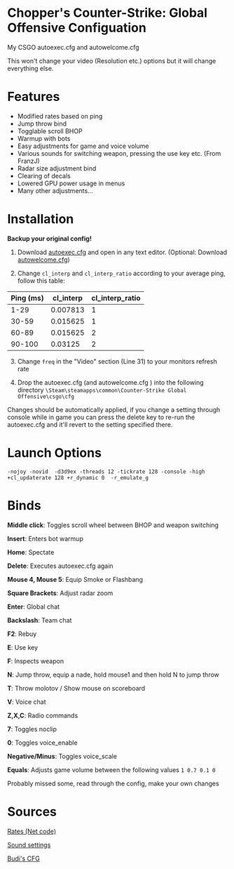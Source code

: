 # Chopper's Counter-Strike: Global Offensive Configuation
 My CSGO autoexec.cfg and autowelcome.cfg
 
 This won't change your video (Resolution etc.) options but it will change everything else.
# Features
* Modified rates based on ping
* Jump throw bind
* Togglable scroll BHOP
* Warmup with bots
* Easy adjustments for game and voice volume
* Various sounds for switching weapon, pressing the use key etc. (From FranzJ)
* Radar size adjustment bind
* Clearing of decals
* Lowered GPU power usage in menus
* Many other adjustments...

# Installation
**Backup your original config!**

1. Download [autoexec.cfg](https://raw.githubusercontent.com/Chopper1337/CSGO-CFG/master/autoexec.cfg) and open in any text editor. 
(Optional: Download [autowelcome.cfg](https://raw.githubusercontent.com/Chopper1337/CSGO-CFG/master/autowelcome.cfg))

2. Change `cl_interp` and `cl_interp_ratio` according to your average ping, follow this table:

| Ping (ms) | cl_interp | cl_interp_ratio    |
|-----------|-----------|-------------------|
| 1-29      | 0.007813  | 1 |
| 30-59     | 0.015625  | 1 |
| 60-89     | 0.015625  | 2 |
| 90-100    | 0.03125   | 2 |

3. Change `freq` in the "Video" section (Line 31) to your monitors refresh rate

4. Drop the autoexec.cfg (and autowelcome.cfg ) into the following directory
`\Steam\steamapps\common\Counter-Strike Global Offensive\csgo\cfg`


Changes should be automatically applied, if you change a setting through console while in game
you can press the delete key to re-run the autoexec.cfg and it'll revert to the setting specified there.

# Launch Options

`-nojoy -novid  -d3d9ex -threads 12 -tickrate 128 -console -high +cl_updaterate 128 +r_dynamic 0  -r_emulate_g`

# Binds
**Middle click**: Toggles scroll wheel between BHOP and weapon switching

**Insert**: Enters bot warmup

**Home**: Spectate

**Delete**: Executes autoexec.cfg again

**Mouse 4, Mouse 5**: Equip Smoke or Flashbang

**Square Brackets**: Adjust radar zoom

**Enter**: Global chat

**Backslash**: Team chat

**F2**: Rebuy

**E**: Use key

**F**: Inspects weapon

**N**: Jump throw, equip a nade, hold mouse1 and then hold N to jump throw

**T**: Throw molotov / Show mouse on scoreboard

**V**: Voice chat

**Z,X,C**: Radio commands

**7**: Toggles noclip

**0**: Toggles voice_enable

**Negative/Minus**: Toggles voice_scale

**Equals**: Adjusts game volume between the following values `1 0.7 0.1 0`

Probably missed some, read through the config, make your own changes

# Sources

[Rates (Net code)](https://steamcommunity.com/sharedfiles/filedetails/?id=795437982)

[Sound settings](https://steamcommunity.com/sharedfiles/filedetails/?id=703059693)

[Budi's CFG](https://gist.github.com/nickbudi/3916475)
